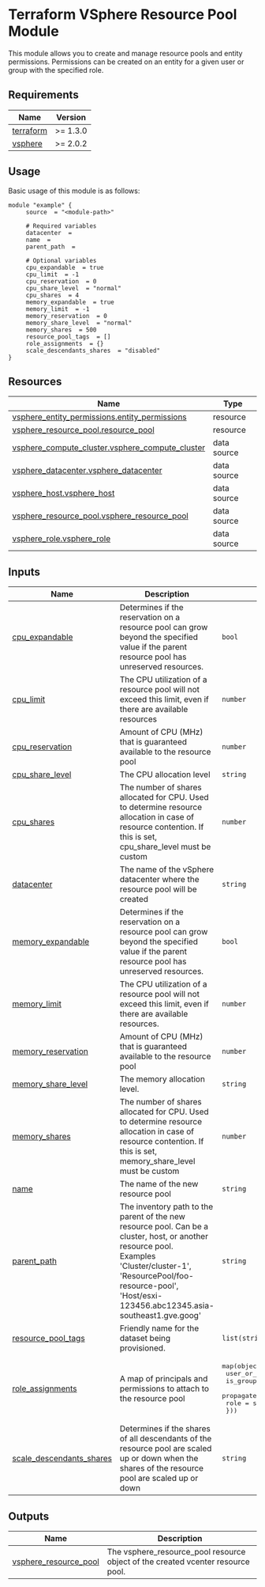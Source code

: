 # Terraform VSphere Resource Pool Module
This module allows you to create and manage resource pools and entity permissions. Permissions can be created on an entity for a given user or group with the specified role.

<!-- BEGIN_AUTOMATED_TF_DOCS_BLOCK -->
## Requirements

| Name | Version |
|------|---------|
| <a name="requirement_terraform"></a> [terraform](#requirement\_terraform) | >= 1.3.0 |
| <a name="requirement_vsphere"></a> [vsphere](#requirement\_vsphere) | >= 2.0.2 |

## Usage
Basic usage of this module is as follows:

```hcl
module "example" {
	 source  = "<module-path>"

	 # Required variables
	 datacenter  = 
	 name  = 
	 parent_path  = 

	 # Optional variables
	 cpu_expandable  = true
	 cpu_limit  = -1
	 cpu_reservation  = 0
	 cpu_share_level  = "normal"
	 cpu_shares  = 4
	 memory_expandable  = true
	 memory_limit  = -1
	 memory_reservation  = 0
	 memory_share_level  = "normal"
	 memory_shares  = 500
	 resource_pool_tags  = []
	 role_assignments  = {}
	 scale_descendants_shares  = "disabled"
}
```

## Resources

| Name | Type |
|------|------|
| [vsphere_entity_permissions.entity_permissions](https://registry.terraform.io/providers/hashicorp/vsphere/latest/docs/resources/entity_permissions) | resource |
| [vsphere_resource_pool.resource_pool](https://registry.terraform.io/providers/hashicorp/vsphere/latest/docs/resources/resource_pool) | resource |
| [vsphere_compute_cluster.vsphere_compute_cluster](https://registry.terraform.io/providers/hashicorp/vsphere/latest/docs/data-sources/compute_cluster) | data source |
| [vsphere_datacenter.vsphere_datacenter](https://registry.terraform.io/providers/hashicorp/vsphere/latest/docs/data-sources/datacenter) | data source |
| [vsphere_host.vsphere_host](https://registry.terraform.io/providers/hashicorp/vsphere/latest/docs/data-sources/host) | data source |
| [vsphere_resource_pool.vsphere_resource_pool](https://registry.terraform.io/providers/hashicorp/vsphere/latest/docs/data-sources/resource_pool) | data source |
| [vsphere_role.vsphere_role](https://registry.terraform.io/providers/hashicorp/vsphere/latest/docs/data-sources/role) | data source |

## Inputs

| Name | Description | Type | Default | Required |
|------|-------------|------|---------|:--------:|
| <a name="input_cpu_expandable"></a> [cpu\_expandable](#input\_cpu\_expandable) | Determines if the reservation on a resource pool can grow beyond the specified value if the parent resource pool has unreserved resources. | `bool` | `true` | no |
| <a name="input_cpu_limit"></a> [cpu\_limit](#input\_cpu\_limit) | The CPU utilization of a resource pool will not exceed this limit, even if there are available resources | `number` | `-1` | no |
| <a name="input_cpu_reservation"></a> [cpu\_reservation](#input\_cpu\_reservation) | Amount of CPU (MHz) that is guaranteed available to the resource pool | `number` | `0` | no |
| <a name="input_cpu_share_level"></a> [cpu\_share\_level](#input\_cpu\_share\_level) | The CPU allocation level | `string` | `"normal"` | no |
| <a name="input_cpu_shares"></a> [cpu\_shares](#input\_cpu\_shares) | The number of shares allocated for CPU. Used to determine resource allocation in case of resource contention. If this is set, cpu\_share\_level must be custom | `number` | `4` | no |
| <a name="input_datacenter"></a> [datacenter](#input\_datacenter) | The name of the vSphere datacenter where the resource pool will be created | `string` | n/a | yes |
| <a name="input_memory_expandable"></a> [memory\_expandable](#input\_memory\_expandable) | Determines if the reservation on a resource pool can grow beyond the specified value if the parent resource pool has unreserved resources. | `bool` | `true` | no |
| <a name="input_memory_limit"></a> [memory\_limit](#input\_memory\_limit) | The CPU utilization of a resource pool will not exceed this limit, even if there are available resources. | `number` | `-1` | no |
| <a name="input_memory_reservation"></a> [memory\_reservation](#input\_memory\_reservation) | Amount of CPU (MHz) that is guaranteed available to the resource pool | `number` | `0` | no |
| <a name="input_memory_share_level"></a> [memory\_share\_level](#input\_memory\_share\_level) | The memory allocation level. | `string` | `"normal"` | no |
| <a name="input_memory_shares"></a> [memory\_shares](#input\_memory\_shares) | The number of shares allocated for CPU. Used to determine resource allocation in case of resource contention. If this is set, memory\_share\_level must be custom | `number` | `500` | no |
| <a name="input_name"></a> [name](#input\_name) | The name of the new resource pool | `string` | n/a | yes |
| <a name="input_parent_path"></a> [parent\_path](#input\_parent\_path) | The inventory path to the parent of the new resource pool. Can be a cluster, host, or another resource pool.<br>Examples 'Cluster/cluster-1', 'ResourcePool/foo-resource-pool', 'Host/esxi-123456.abc12345.asia-southeast1.gve.goog' | `string` | n/a | yes |
| <a name="input_resource_pool_tags"></a> [resource\_pool\_tags](#input\_resource\_pool\_tags) | Friendly name for the dataset being provisioned. | `list(string)` | `[]` | no |
| <a name="input_role_assignments"></a> [role\_assignments](#input\_role\_assignments) | A map of principals and permissions to attach to the resource pool | <pre>map(object({<br>    user_or_group = string<br>    is_group      = bool<br>    propagate     = bool<br>    role          = string<br>  }))</pre> | `{}` | no |
| <a name="input_scale_descendants_shares"></a> [scale\_descendants\_shares](#input\_scale\_descendants\_shares) | Determines if the shares of all descendants of the resource pool are scaled up or down when the shares of the resource pool are scaled up or down | `string` | `"disabled"` | no |

## Outputs

| Name | Description |
|------|-------------|
| <a name="output_vsphere_resource_pool"></a> [vsphere\_resource\_pool](#output\_vsphere\_resource\_pool) | The vsphere\_resource\_pool resource object of the created vcenter resource pool. |

<!-- END_AUTOMATED_TF_DOCS_BLOCK --> 